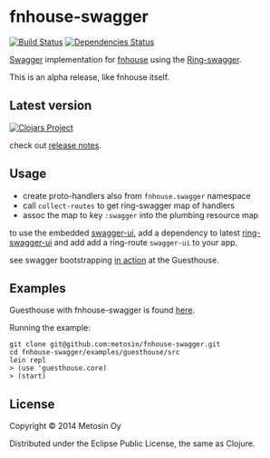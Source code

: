 # fnhouse-swagger

[![Build Status](https://travis-ci.org/metosin/fnhouse-swagger.svg?branch=master)](https://travis-ci.org/metosin/fnhouse-swagger)
[![Dependencies Status](http://jarkeeper.com/metosin/fnhouse-swagger/status.png)](http://jarkeeper.com/metosin/fnhouse-swagger)

[Swagger](https://helloreverb.com/developers/swagger) implementation
for [fnhouse](https://github.com/Prismatic/fnhouse) using the
[Ring-swagger](https://github.com/metosin/ring-swagger).

This is an alpha release, like fnhouse itself.

## Latest version

[![Clojars Project](http://clojars.org/metosin/fnhouse-swagger/latest-version.svg)](http://clojars.org/metosin/fnhouse-swagger)

check out [release notes](https://github.com/metosin/fnhouse-swagger/releases).

## Usage

- create proto-handlers also from `fnhouse.swagger` namespace
- call `collect-routes` to get ring-swagger map of handlers
- assoc the map to key `:swagger` into the plumbing resource map

to use the embedded [swagger-ui](https://github.com/wordnik/swagger-ui),
add a dependency to latest [ring-swagger-ui](https://github.com/metosin/ring-swagger-ui)
and add add a ring-route `swagger-ui` to your app.

see swagger bootstrapping [in action](https://github.com/metosin/fnhouse-swagger/blob/master/examples/guesthouse/src/guesthouse/core.clj#L29-L53) at the Guesthouse.

## Examples

Guesthouse with fnhouse-swagger is found [here](https://github.com/metosin/fnhouse-swagger/tree/master/examples/guesthouse).

Running the example:

```
git clone git@github.com:metosin/fnhouse-swagger.git
cd fnhouse-swagger/examples/guesthouse/src
lein repl
> (use 'guesthouse.core)
> (start)
```


## License

Copyright © 2014 Metosin Oy

Distributed under the Eclipse Public License, the same as Clojure.
